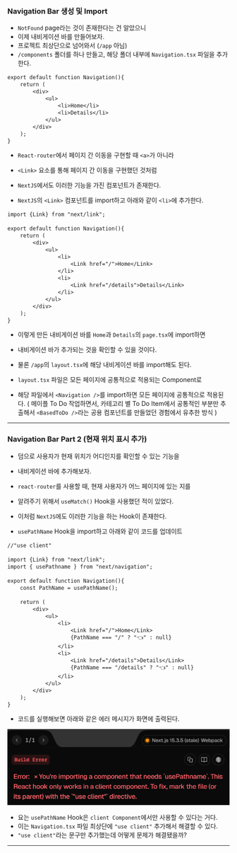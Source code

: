 ### Navigation Bar 생성 및 Import

- `NotFound` page라는 것이 존재한다는 건 알았으니
- 이제 내비게이션 바를 만들어보자.
- 프로젝트 최상단으로 넘어와서 (`/app` 아님)
- `/components` 폴더를 하나 만들고, 해당 폴더 내부에 `Navigation.tsx` 파일을 추가한다.

``` tsx
export default function Navigation(){
	return (
		<div>
			<ul>
				<li>Home</li>
				<li>Details</li>
			</ul>
		</div>
	);
}
```

- `React-router`에서 페이지 간 이동을 구현할 때 `<a>`가 아니라
- `<Link>` 요소를 통해 페이지 간 이동을 구현했던 것처럼
- `NextJS`에서도 이러한 기능을 가진 컴포넌트가 존재한다. 

- `NextJS`의 `<Link>` 컴포넌트를 import하고 아래와 같이 `<li>`에 추가한다.

``` tsx
import {Link} from "next/link";

export default function Navigation(){
	return (
		<div>
			<ul>
				<li>
					<Link href="/">Home</Link>
				</li>
				<li>
					<Link href="/details">Details</Link>
				</li>
			</ul>
		</div>
	);
}
```

- 이렇게 만든 내비게이션 바를 `Home`과 `Details`의 `page.tsx`에 import하면
- 내비게이션 바가 추가되는 것을 확인할 수 있을 것이다.

- 물론 `/app`의 `layout.tsx`에 해당 내비게이션 바를 import해도 된다.
- `layout.tsx` 파일은 모든 페이지에 공통적으로 적용되는 Component로
- 해당 파일에서 `<Navigation />`를 import하면 모든 페이지에 공통적으로 적용된다.
	(
	메이플 To Do 작업하면서, 카테고리 별 To Do Item에서 공통적인 부분만
	추출해서 `<BasedToDo />`라는 공용 컴포넌트를 만들었던 경험에서 유추한 방식
	)

---

### Navigation Bar Part 2 (현재 위치 표시 추가)

- 덤으로 사용자가 현재 위치가 어디인지를 확인할 수 있는 기능을
- 내비게이션 바에 추가해보자.
- `react-router`를 사용할 때, 현재 사용자가 어느 페이지에 있는 지를 
- 알려주기 위해서 `useMatch()` Hook을 사용했던 적이 있었다.

- 이처럼 `NextJS`에도 이러한 기능을 하는 Hook이 존재한다.
- `usePathName` Hook을 import하고 아래와 같이 코드를 업데이트

``` tsx
//"use client"

import {Link} from "next/link";
import { usePathname } from "next/navigation";

export default function Navigation(){
	const PathName = usePathName();
	
	return (
		<div>
			<ul>
				<li>
					<Link href="/">Home</Link>
					{PathName === "/" ? "👈" : null}
				</li>
				<li>
					<Link href="/details">Details</Link>
					{PathName === "/details" ? "👈" : null}
				</li>
			</ul>
		</div>
	);
}
```

- 코드를 실행해보면 아래와 같은 에러 메시지가 화면에 출력된다.

<img src="refImgs/usePathName_errors.png"/>

- 요는 `usePathName` Hook은 `client Component`에서만 사용할 수 있다는 거다.
- 이는 `Navigation.tsx` 파일 최상단에 `"use client"` 추가해서 해결할 수 있다.
- `"use client"`라는 문구만 추가했는데 어떻게 문제가 해결됐을까?

---
